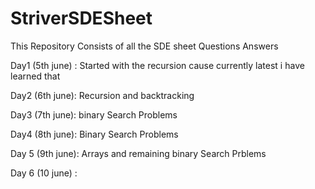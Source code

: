 # StriverSDESheet
This Repository Consists of all the SDE sheet Questions Answers


Day1 (5th june) :
Started with the recursion cause currently latest i have learned that

Day2 (6th june):
Recursion and backtracking

Day3 (7th june):
binary Search Problems

Day4 (8th june):
Binary Search Problems

Day 5 (9th june):
Arrays and remaining  binary Search Prblems
 
Day 6 (10 june) :



